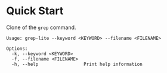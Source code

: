 # Quick Start
Clone of the ```grep``` command. 
```
Usage: grep-lite --keyword <KEYWORD> --filename <FILENAME>

Options:
  -k, --keyword <KEYWORD>    
  -f, --filename <FILENAME>  
  -h, --help                 Print help information
```
